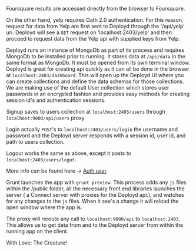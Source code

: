 Foursquare results are accessed directly from the browser to Foursquare.

On the other hand, yelp requires Oath 2.0 authentication. For this reason, request for data from Yelp are first sent to Deployd through the '/api/yelp' uri. Deployd will see a `GET` request on 'localhost:2403/yelp' and then proceed to request data from the Yelp api with supplied keys from Yelp. 

Deployd runs an instance of MongoDb as part of its process and requires MongoDb to be installed prior to running. It stores data at `/api/data` in the same format as MongoDb. It must be opened from its own terminal window. Deployd is great for creating api quickly as it can all be done in the browser at `localhost:2403/dashboard`. This will open up the Deployd UI where you can create collections and define the data schemas for those collections. We are making use of the default User collection which stores user passwords in an encrypted fashion and provides easy methods for creating session id's and authentication sessions.

Signup saves to users collection at `localhost:2403/users` through `localhost:9000/api/users` proxy

Login actually `POST`'s to `localhost:2403/users/login` the username and password and the Deployd server responds with a session id, user id, and path to users collection.

Logout works the same as above, except it posts to `localhost:2403/users/logut`.

More info can be found here -> [Auth user](http://docs.deployd.com/docs/users/authenticating-users.md) 

Grunt launches the app with `grunt preview`. This process adds any `js` files within the /public folder, all the necessary front end libraries launches the server ( a Connect server with proxies for the Deployd api.), and watches for any changes to the `js` files. When it see's a change it will reload the open window where the app is. 

The proxy will reroute any call to `localhost:9000/api` to  `localhost:2403`. This allows us to get data from and to the Deployd server from within the running app on the client.

With Love:
 The Creature!